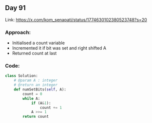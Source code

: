 ## Day 91

Link: https://x.com/kom_senapati/status/1774630102380523748?s=20

### Approach:

- Initialised a count variable
- Incremented it if bit was set and right shifted A
- Returned count at last

### Code:

```py
class Solution:
    # @param A : integer
    # @return an integer
    def numSetBits(self, A):
        count = 0
        while A:
            if (A&1):
                count += 1
            A >>= 1
        return count
```